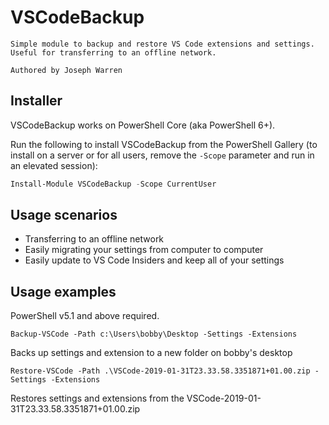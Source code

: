 # VSCodeBackup

    Simple module to backup and restore VS Code extensions and settings. Useful for transferring to an offline network.

    Authored by Joseph Warren

## Installer

VSCodeBackup works on PowerShell Core (aka PowerShell 6+). 

Run the following to install VSCodeBackup from the PowerShell Gallery (to install on a server or for all users, remove the `-Scope` parameter and run in an elevated session):

```powershell
Install-Module VSCodeBackup -Scope CurrentUser
```

## Usage scenarios

- Transferring to an offline network
- Easily migrating your settings from computer to computer
- Easily update to VS Code Insiders and keep all of your settings

## Usage examples

PowerShell v5.1 and above required.

`Backup-VSCode -Path c:\Users\bobby\Desktop -Settings -Extensions`

Backs up settings and extension to a new folder on bobby's desktop

`Restore-VSCode -Path .\VSCode-2019-01-31T23.33.58.3351871+01.00.zip -Settings -Extensions`

Restores settings and extensions from the VSCode-2019-01-31T23.33.58.3351871+01.00.zip